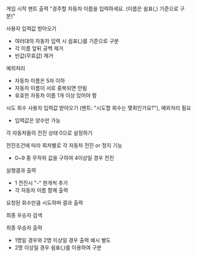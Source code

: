 게임 시작 멘트 출력 "경주할 자동차 이름을 입력하세요. (이름은 쉼표(,) 기준으로 구분)"

사용자 입력값 받아오기
* 여러대의 자동차 입력 시 쉽표(,)를 기준으로 구분
* 각 이름 앞뒤 공백 제거
* 빈값(무효값) 제거

예외처리
* 자동차 이름은 5자 이하
* 자동차 이름이 서로 중복되면 안됨
* 유효한 자동차 이름 1개 이상 있어야 함

시도 회수 사용자 입력값 받아오기 (멘트: "시도할 회수는 몇회인가요?"), 예외처리 필요
* 입력값은 양수만 가능

각 자동차들의 전진 상태 0으로 설정하기

전진조건에 따라 회차별로 각 자동차 전진 or 정지 기능
* 0~9 중 무작위 값을 구하여 4이상일 경우 전진

실행결과 출력
* 1 전진시 "-" 한개씩 추가
* 각 자동차 이름 함께 출력

요청된 회수만큼 시도하며 결과 출력

최종 우승자 검색

최종 우승자 출력
* 1명일 경우와 2명 이상일 경우 출력 예시 별도
* 2명 이상일 경우 쉼표(,)를 이용하여 구분
